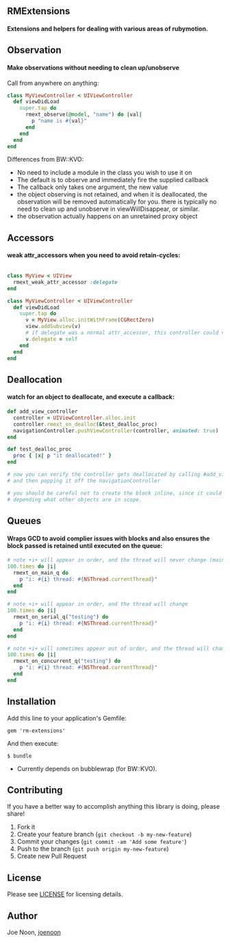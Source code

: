 RMExtensions
-----------------

#### Extensions and helpers for dealing with various areas of rubymotion.

## Observation

#### Make observations without needing to clean up/unobserve

Call from anywhere on anything:

```ruby
class MyViewController < UIViewController
  def viewDidLoad
    super.tap do
      rmext_observe(@model, "name") do |val|
        p "name is #{val}"
      end
    end
  end
end
```

Differences from BW::KVO:

- No need to include a module in the class you wish to use it on
- The default is to observe and immediately fire the supplied callback
- The callback only takes one argument, the new value
- the object observing is not retained, and when it is deallocated, the observation
  will be removed automatically for you. there is typically no need to clean up
  and unobserve in viewWillDisappear, or similar.
- the observation actually happens on an unretained proxy object


## Accessors

#### weak attr_accessors when you need to avoid retain-cycles:

```ruby

class MyView < UIView
  rmext_weak_attr_accessor :delegate
end

class MyViewController < UIViewController
  def viewDidLoad
    super.tap do
      v = MyView.alloc.initWithFrame(CGRectZero)
      view.addSubview(v)
      # if delegate was a normal attr_accessor, this controller could never be deallocated
      v.delegate = self
    end
  end
end

```

## Deallocation

#### watch for an object to deallocate, and execute a callback:

```ruby
def add_view_controller
  controller = UIViewController.alloc.init
  controller.rmext_on_dealloc(&test_dealloc_proc)
  navigationController.pushViewController(controller, animated: true)
end

def test_dealloc_proc
  proc { |x| p "it deallocated!" }
end

# now you can verify the controller gets deallocated by calling #add_view_controller
# and then popping it off the navigationController

# you should be careful not to create the block inline, since it could easily create a retain cycle
# depending what other objects are in scope.
```
## Queues

#### Wraps GCD to avoid complier issues with blocks and also ensures the block passed is retained until executed on the queue:

```ruby
# note +i+ will appear in order, and the thread will never change (main)
100.times do |i|
  rmext_on_main_q do
    p "i: #{i} thread: #{NSThread.currentThread}"
  end
end

# note +i+ will appear in order, and the thread will change
100.times do |i|
  rmext_on_serial_q("testing") do
    p "i: #{i} thread: #{NSThread.currentThread}"
  end
end

# note +i+ will sometimes appear out of order, and the thread will change
100.times do |i|
  rmext_on_concurrent_q("testing") do
    p "i: #{i} thread: #{NSThread.currentThread}"
  end
end
```

Installation
-----------------

Add this line to your application's Gemfile:

    gem 'rm-extensions'

And then execute:

    $ bundle

* Currently depends on bubblewrap (for BW::KVO).

Contributing
-----------------

If you have a better way to accomplish anything this library is doing, please share!

1. Fork it
2. Create your feature branch (`git checkout -b my-new-feature`)
3. Commit your changes (`git commit -am 'Add some feature'`)
4. Push to the branch (`git push origin my-new-feature`)
5. Create new Pull Request

License
-----------------

Please see [LICENSE](https://github.com/joenoon/rm-extensions/blob/master/LICENSE.txt) for licensing details.


Author
-----------------

Joe Noon, [joenoon](https://github.com/joenoon)
